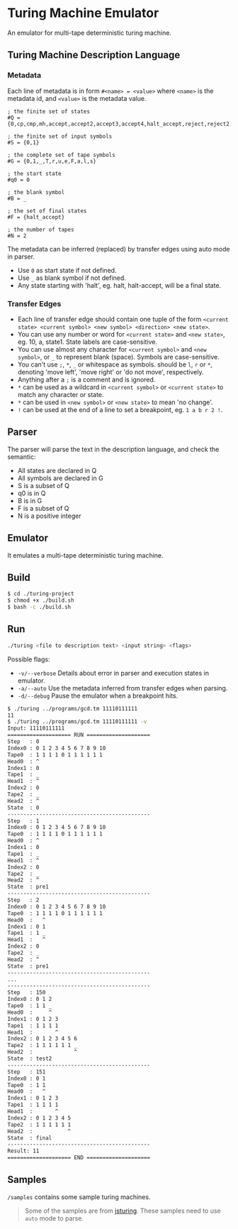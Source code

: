 # Turing Machine Emulator

An emulator for multi-tape deterministic turing machine.

## Turing Machine Description Language

### Metadata

Each line of metadata is in form `#<name> = <value>` where `<name>` is the metadata id, and `<value>` is the metadata value.

```
; the finite set of states
#Q = {0,cp,cmp,mh,accept,accept2,accept3,accept4,halt_accept,reject,reject2,reject3,reject4,reject5,halt_reject}

; the finite set of input symbols
#S = {0,1}

; the complete set of tape symbols
#G = {0,1,_,T,r,u,e,F,a,l,s}

; the start state
#q0 = 0

; the blank symbol
#B = _

; the set of final states
#F = {halt_accept}

; the number of tapes
#N = 2 
```

The metadata can be inferred (replaced) by transfer edges using auto mode in parser.

- Use `0` as start state if not defined.
- Use `_` as blank symbol if not defined.
- Any state starting with 'halt', eg. halt, halt-accept, will be a final state.

### Transfer Edges

- Each line of transfer edge should contain one tuple of the form `<current state> <current symbol> <new symbol> <direction> <new state>`.
- You can use any number or word for `<current state>` and `<new state>`, eg. 10, a, state1. State labels are case-sensitive.
- You can use almost any character for `<current symbol>` and `<new symbol>`, or `_` to represent blank (space). Symbols are case-sensitive.
- You can't use `;`, `*`, `_` or whitespace as symbols.
<direction> should be `l`, `r` or `*`, denoting 'move left', 'move right' or 'do not move', respectively.
- Anything after a `;` is a comment and is ignored.
- `*` can be used as a wildcard in `<current symbol>` or `<current state>` to match any character or state.
- `*` can be used in `<new symbol>` or `<new state>` to mean 'no change'.
- `!` can be used at the end of a line to set a breakpoint, eg. `1 a b r 2 !`.

## Parser

The parser will parse the text in the description language, and check the semantic:

- All states are declared in Q
- All symbols are declared in G
- S is a subset of Q
- q0 is in Q
- B is in G
- F is a subset of Q
- N is a positive integer

## Emulator

It emulates a multi-tape deterministic turing machine.

## Build

```sh
$ cd ./turing-project
$ chmod +x ./build.sh
$ bash -c ./build.sh
```

## Run

```sh
./turing <file to description text> <input string> <flags>
```

Possible flags:

- `-v/--verbose` Details about error in parser and execution states in emulator.
- `-a/--auto` Use the metadata inferred from transfer edges when parsing.
- `-d/--debug` Pause the emulator when a breakpoint hits.

```sh
$ ./turing ../programs/gcd.tm 11110111111
11
$ ./turing ../programs/gcd.tm 11110111111 -v
Input: 11110111111
==================== RUN ====================
Step   : 0
Index0 : 0 1 2 3 4 5 6 7 8 9 10
Tape0  : 1 1 1 1 0 1 1 1 1 1 1 
Head0  : ^                     
Index1 : 0
Tape1  : _
Head1  : ^
Index2 : 0
Tape2  : _
Head2  : ^
State  : 0
---------------------------------------------
Step   : 1
Index0 : 0 1 2 3 4 5 6 7 8 9 10
Tape0  : 1 1 1 1 0 1 1 1 1 1 1 
Head0  : ^                     
Index1 : 0
Tape1  : _
Head1  : ^
Index2 : 0
Tape2  : _
Head2  : ^
State  : pre1
---------------------------------------------
Step   : 2
Index0 : 0 1 2 3 4 5 6 7 8 9 10
Tape0  : 1 1 1 1 0 1 1 1 1 1 1 
Head0  :   ^                   
Index1 : 0 1
Tape1  : 1 _
Head1  :   ^
Index2 : 0
Tape2  : _
Head2  : ^
State  : pre1
---------------------------------------------
...
---------------------------------------------
Step   : 150
Index0 : 0 1 2
Tape0  : 1 1 _
Head0  :     ^
Index1 : 0 1 2 3
Tape1  : 1 1 1 1
Head1  :       ^
Index2 : 0 1 2 3 4 5 6
Tape2  : 1 1 1 1 1 1 _
Head2  :             ^
State  : test2
---------------------------------------------
Step   : 151
Index0 : 0 1
Tape0  : 1 1
Head0  :   ^
Index1 : 0 1 2 3
Tape1  : 1 1 1 1
Head1  :       ^
Index2 : 0 1 2 3 4 5
Tape2  : 1 1 1 1 1 1
Head2  :           ^
State  : final
---------------------------------------------
Result: 11
==================== END ====================
```

## Samples

`/samples` contains some sample turing machines.

> Some of the samples are from [jsturing](https://github.com/awmorp/jsturing). These samples need to use `auto` mode to parse.
